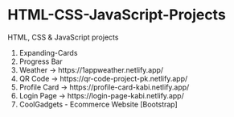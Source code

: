 # HTML-CSS-JavaScript-Projects
HTML, CSS &amp; JavaScript projects

<ol>
  <li>Expanding-Cards</li>
  <li>Progress Bar</li>
  <li>Weather -> https://1appweather.netlify.app/</li>
  <li>QR Code -> https://qr-code-project-pk.netlify.app/</li>
  <li>Profile Card -> https://profile-card-kabi.netlify.app/</li>
  <li>Login Page -> https://login-page-kabi.netlify.app/</li>
  <li>CoolGadgets - Ecommerce Website [Bootstrap]</li>
</ol>

